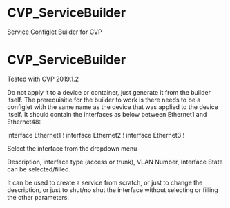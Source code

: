 # CVP_ServiceBuilder
Service Configlet Builder for CVP

# CVP_ServiceBuilder
Tested with CVP 2019.1.2

Do not apply it to a device or container, just generate it from the builder itself. The prerequisitie for the builder to work  is there needs to be a configlet with the same name as the device that was applied to the device itself. It should contain the interfaces as below between Ethernet1 and Ethernet48:

interface Ethernet1
!
interface Ethernet2
!
interface Ethernet3
!


Select the interface from the dropdown menu

Description, interface type (access or trunk), VLAN Number, Interface State can be selected/filled.

It can be used to create a service from scratch, or just to change the description, or just to shut/no shut the interface without selecting or filling the other parameters. 



